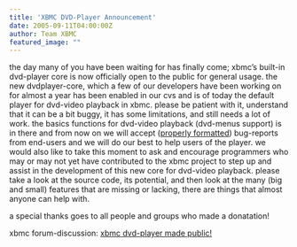 ```yaml
---
title: 'XBMC DVD-Player Announcement'
date: 2005-09-11T04:00:00Z
author: Team XBMC
featured_image: ""
---
```

the day many of you have been waiting for has finally come; xbmc’s built-in dvd-player core is now officially open to the public for general usage. the new dvdplayer-core, which a few of our developers have been working on for almost a year has been enabled in our cvs and is of today the default player for dvd-video playback in xbmc. please be patient with it, understand that it can be a bit buggy, it has some limitations, and still needs a lot of work. the basics functions for dvd-video playback (dvd-menus support) is in there and from now on we will accept ([properly formatted](http://www.xboxmediacenter.com/info_faq.htm#28)) bug-reports from end-users and we will do our best to help users of the player. we would also like to take this moment to ask and encourage programmers who may or may not yet have contributed to the xbmc project to step up and assist in the development of this new core for dvd-video playback. please take a look at the source code, its potential, and then look at the many (big and small) features that are missing or lacking, there are things that almost anyone can help with.

 a special thanks goes to all people and groups who made a donatation!

 xbmc forum-discussion: [xbmc dvd-player made public!](http://www.xboxmediaplayer.de/cgi-bin/forums/ikonboard.pl?act=st&f=1&t=15597)

 